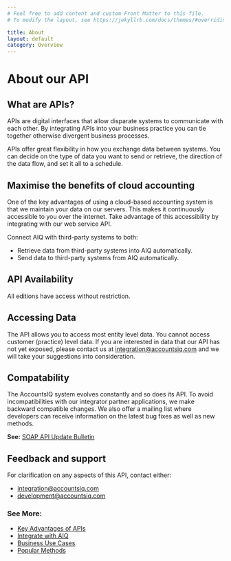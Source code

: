 ```yaml
---
# Feel free to add content and custom Front Matter to this file.
# To modify the layout, see https://jekyllrb.com/docs/themes/#overriding-theme-defaults

title: About
layout: default
category: Overview
---
```


# About our API

## What are APIs?
APIs are digital interfaces that allow disparate systems to communicate with each other. By integrating APIs into your business practice you can tie together otherwise divergent business processes. 

APIs offer great flexibility in how you exchange data between systems. You can decide on the type of data you want to send or retrieve, the direction of the data flow, and set it all to a schedule.

## Maximise the benefits of cloud accounting
One of the key advantages of using a cloud-based accounting system is that we maintain your data on our servers. This makes it continuously accessible to you over the internet. Take advantage of this accessibility by integrating with our web service API.

Connect AIQ with third-party systems to both:
-	Retrieve data from third-party systems into AIQ automatically.
-	Send data to third-party systems from AIQ automatically.

## API Availability
All editions have access without restriction.

## Accessing Data
The API allows you to access most entity level data. You cannot access customer (practice) level data.
If you are interested in data that our API has not yet exposed, please contact us at [integration@accountsiq.com](mailto:integration@accountsiq.com) and we will take your suggestions into consideration.

## Compatability 
The AccountsIQ system evolves constantly and so does its API. To avoid incompatibilities with our integrator partner applications, we make backward compatible changes. We also offer a mailing list where developers can receive information on the latest bug fixes as well as new methods.

**See:** [SOAP API Update Bulletin](https://github.com/accountsIQ/API-Wiki/wiki/AccountsIQ-SOAP-API-Update-Bulletins)

## Feedback and support
For clarification on any aspects of this API, contact either:
- [integration@accountsiq.com](mailto:integration@accountsiq.com)
- [development@accountsiq.com](mailto:development@accountsiq.com)

### See More:
- [Key Advantages of APIs](/pages/advantages/)
- [Integrate with AIQ](/pages/integration/)
- [Business Use Cases](/pages/usecases/)
- [Popular Methods](/pages/datatypes/)



